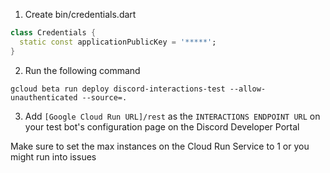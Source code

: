 1. Create bin/credentials.dart

```dart
class Credentials {
  static const applicationPublicKey = '*****';
}
```

2. Run the following command

`gcloud beta run deploy discord-interactions-test --allow-unauthenticated --source=.`

3. Add `[Google Cloud Run URL]/rest` as the `INTERACTIONS ENDPOINT URL` on your test bot's configuration page on the Discord Developer Portal

Make sure to set the max instances on the Cloud Run Service to 1 or you might run into issues